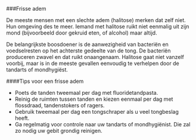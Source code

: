 
###Frisse adem

De meeste mensen met een slechte adem (halitose) merken dat zelf niet. Hun omgeving des te meer. Iemand met halitose ruikt niet eenmalig uit zijn mond (bijvoorbeeld door gekruid eten, of alcohol) maar altijd. 

De belangrijkste boosdoener is de aanwezigheid van bacteriën en voedselresten op het achterste gedeelte van de tong. De bacteriën produceren zwavel en dat ruikt onaangenaam. Halitose gaat niet vanzelf voorbij, maar is in de meeste gevallen eenvoudig te verhelpen door de tandarts of mondhygiëst.

####Tips voor een frisse adem
- Poets de tanden tweemaal per dag met fluoridetandpasta.
- Reinig de ruimten tussen tanden en kiezen eenmaal per dag met flossdraad, tandenstokers of ragers.
- Gebruik tweemaal per dag een tongschraper als u veel tongbeslag heeft.
- Ga regelmatig voor controle naar uw tandarts of mondhygiënist. Die zal zo nodig uw gebit grondig reinigen.